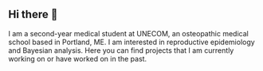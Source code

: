 ## Hi there 👋

I am a second-year medical student at UNECOM, an osteopathic medical school based in Portland, ME. I am interested in reproductive epidemiology and Bayesian analysis. Here you can find projects that I am currently working on or have worked on in the past. 

